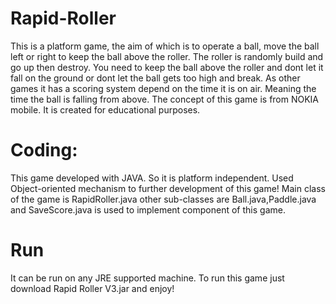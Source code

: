 # Rapid-Roller
This is a platform game, the aim of which is to operate a ball, move the ball left or right to keep the ball above the roller. The roller is randomly build and go up then destroy. You need to keep the ball above the roller and dont let it fall on the ground or dont let the ball gets too high and break.
As other games it has a scoring system depend on the time it is on air. Meaning the time the ball is falling from above.
The concept of this game is from NOKIA mobile.
It is created for educational purposes.

# Coding:
This game developed with JAVA. So it is platform independent.
Used Object-oriented mechanism to further development of this game!
Main class of the game is RapidRoller.java
other sub-classes are Ball.java,Paddle.java and SaveScore.java is used to implement component of this game.

# Run
It can be run on any JRE supported machine.
To run this game just download Rapid Roller V3.jar and enjoy!
